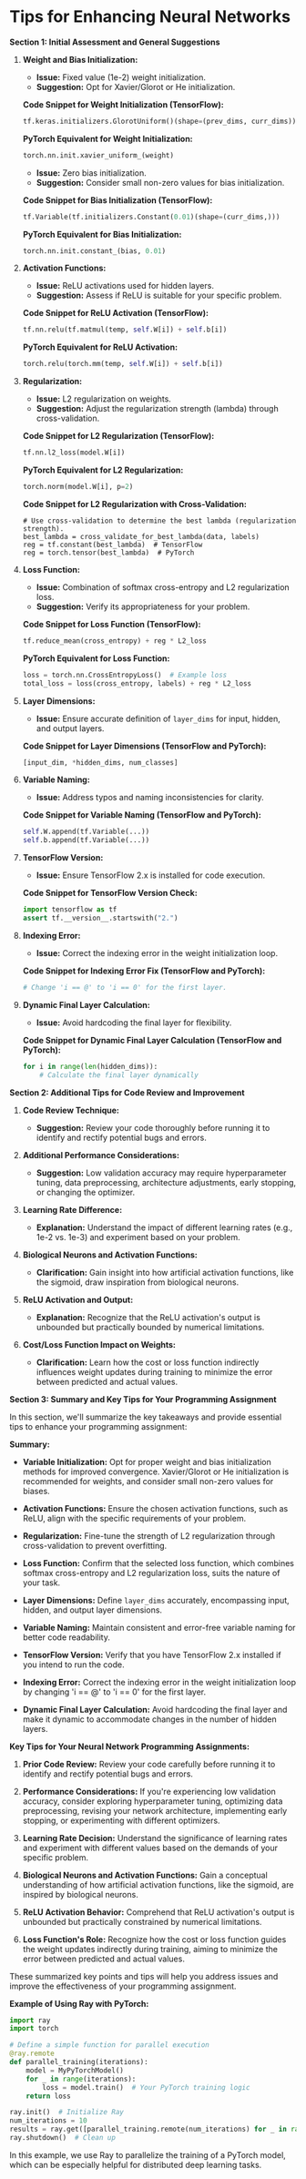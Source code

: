 # Tips for Enhancing Neural Networks

**Section 1: Initial Assessment and General Suggestions**

1. **Weight and Bias Initialization:**
   - **Issue:** Fixed value (1e-2) weight initialization.
   - **Suggestion:** Opt for Xavier/Glorot or He initialization.

   **Code Snippet for Weight Initialization (TensorFlow):**
   ```python
   tf.keras.initializers.GlorotUniform()(shape=(prev_dims, curr_dims))
   ```

   **PyTorch Equivalent for Weight Initialization:**
   ```python
   torch.nn.init.xavier_uniform_(weight)
   ```

   - **Issue:** Zero bias initialization.
   - **Suggestion:** Consider small non-zero values for bias initialization.

   **Code Snippet for Bias Initialization (TensorFlow):**
   ```python
   tf.Variable(tf.initializers.Constant(0.01)(shape=(curr_dims,)))
   ```

   **PyTorch Equivalent for Bias Initialization:**
   ```python
   torch.nn.init.constant_(bias, 0.01)
   ```

2. **Activation Functions:**
   - **Issue:** ReLU activations used for hidden layers.
   - **Suggestion:** Assess if ReLU is suitable for your specific problem.

   **Code Snippet for ReLU Activation (TensorFlow):**
   ```python
   tf.nn.relu(tf.matmul(temp, self.W[i]) + self.b[i])
   ```

   **PyTorch Equivalent for ReLU Activation:**
   ```python
   torch.relu(torch.mm(temp, self.W[i]) + self.b[i])
   ```

3. **Regularization:**
   - **Issue:** L2 regularization on weights.
   - **Suggestion:** Adjust the regularization strength (lambda) through cross-validation.

   **Code Snippet for L2 Regularization (TensorFlow):**
   ```python
   tf.nn.l2_loss(model.W[i])
   ```

   **PyTorch Equivalent for L2 Regularization:**
   ```python
   torch.norm(model.W[i], p=2)
   ```

   **Code Snippet for L2 Regularization with Cross-Validation:**
   ```
   # Use cross-validation to determine the best lambda (regularization strength).
   best_lambda = cross_validate_for_best_lambda(data, labels)
   reg = tf.constant(best_lambda)  # TensorFlow
   reg = torch.tensor(best_lambda)  # PyTorch
   ```

4. **Loss Function:**
   - **Issue:** Combination of softmax cross-entropy and L2 regularization loss.
   - **Suggestion:** Verify its appropriateness for your problem.

   **Code Snippet for Loss Function (TensorFlow):**
   ```python
   tf.reduce_mean(cross_entropy) + reg * L2_loss
   ```

   **PyTorch Equivalent for Loss Function:**
   ```python
   loss = torch.nn.CrossEntropyLoss()  # Example loss
   total_loss = loss(cross_entropy, labels) + reg * L2_loss
   ```

5. **Layer Dimensions:**
   - **Issue:** Ensure accurate definition of `layer_dims` for input, hidden, and output layers.

   **Code Snippet for Layer Dimensions (TensorFlow and PyTorch):**
   ```python
   [input_dim, *hidden_dims, num_classes]
   ```

6. **Variable Naming:**
   - **Issue:** Address typos and naming inconsistencies for clarity.

   **Code Snippet for Variable Naming (TensorFlow and PyTorch):**
   ```python
   self.W.append(tf.Variable(...))
   self.b.append(tf.Variable(...))
   ```

7. **TensorFlow Version:**
   - **Issue:** Ensure TensorFlow 2.x is installed for code execution.

   **Code Snippet for TensorFlow Version Check:**
   ```python
   import tensorflow as tf
   assert tf.__version__.startswith("2.")
   ```

8. **Indexing Error:**
   - **Issue:** Correct the indexing error in the weight initialization loop.

   **Code Snippet for Indexing Error Fix (TensorFlow and PyTorch):**
   ```python
   # Change 'i == @' to 'i == 0' for the first layer.
   ```

9. **Dynamic Final Layer Calculation:**
   - **Issue:** Avoid hardcoding the final layer for flexibility.

   **Code Snippet for Dynamic Final Layer Calculation (TensorFlow and PyTorch):**
   ```python
   for i in range(len(hidden_dims)):
       # Calculate the final layer dynamically
   ```

**Section 2: Additional Tips for Code Review and Improvement**

1. **Code Review Technique:**
   - **Suggestion:** Review your code thoroughly before running it to identify and rectify potential bugs and errors.

2. **Additional Performance Considerations:**
   - **Suggestion:** Low validation accuracy may require hyperparameter tuning, data preprocessing, architecture adjustments, early stopping, or changing the optimizer.

3. **Learning Rate Difference:**
   - **Explanation:** Understand the impact of different learning rates (e.g., 1e-2 vs. 1e-3) and experiment based on your problem.

4. **Biological Neurons and Activation Functions:**
   - **Clarification:** Gain insight into how artificial activation functions, like the sigmoid, draw inspiration from biological neurons.

5. **ReLU Activation and Output:**
   - **Explanation:** Recognize that the ReLU activation's output is unbounded but practically bounded by numerical limitations.

6. **Cost/Loss Function Impact on Weights:**
   - **Clarification:** Learn how the cost or loss function indirectly influences weight updates during training to minimize the error between predicted and actual values.

**Section 3: Summary and Key Tips for Your Programming Assignment**

In this section, we'll summarize the key takeaways and provide essential tips to enhance your programming assignment:

**Summary:**

- **Variable Initialization:** Opt for proper weight and bias initialization methods for improved convergence. Xavier/Glorot or He initialization is recommended for weights, and consider small non-zero values for biases.

- **Activation Functions:** Ensure the chosen activation functions, such as ReLU, align with the specific requirements of your problem.

- **Regularization:** Fine-tune the strength of L2 regularization through cross-validation to prevent overfitting.

- **Loss Function:** Confirm that the selected loss function, which combines softmax cross-entropy and L2 regularization loss, suits the nature of your task.

- **Layer Dimensions:** Define `layer_dims` accurately, encompassing input, hidden, and output layer dimensions.

- **Variable Naming:** Maintain consistent and error-free variable naming for better code readability.

- **TensorFlow Version:** Verify that you have TensorFlow 2.x installed if you intend to run the code.

- **Indexing Error:** Correct the indexing error in the weight initialization loop by changing 'i == @' to 'i == 0' for the first layer.

- **Dynamic Final Layer Calculation:** Avoid hardcoding the final layer and make it dynamic to accommodate changes in the number of hidden layers.

**Key Tips for Your Neural Network Programming Assignments:**

1. **Prior Code Review:** Review your code carefully before running it to identify and rectify potential bugs and errors.

2. **Performance Considerations:** If you're experiencing low validation accuracy, consider exploring hyperparameter tuning, optimizing data preprocessing, revising your network architecture, implementing early stopping, or experimenting with different optimizers.

3. **Learning Rate Decision:** Understand the significance of learning rates and experiment with different values based on the demands of your specific problem.

4. **Biological Neurons and Activation Functions:** Gain a conceptual understanding of how artificial activation functions, like the sigmoid, are inspired by biological neurons.

5. **ReLU Activation Behavior:** Comprehend that ReLU activation's output is unbounded but practically constrained by numerical limitations.

6. **Loss Function's Role:** Recognize how the cost or loss function guides the weight updates indirectly during training, aiming to minimize the error between predicted and actual values.

These summarized key points and tips will help you address issues and improve the effectiveness of your programming assignment.

**Example of Using Ray with PyTorch:**

```python
import ray
import torch

# Define a simple function for parallel execution
@ray.remote
def parallel_training(iterations):
    model = MyPyTorchModel()
    for _ in range(iterations):
        loss = model.train()  # Your PyTorch training logic
    return loss

ray.init()  # Initialize Ray
num_iterations = 10
results = ray.get([parallel_training.remote(num_iterations) for _ in range(4)])  # Execute in parallel
ray.shutdown()  # Clean up
```

In this example, we use Ray to parallelize the training of a PyTorch model, which can be especially helpful for distributed deep learning tasks.
